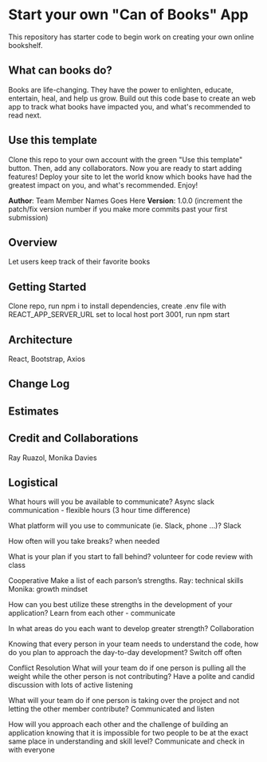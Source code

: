 # Start your own "Can of Books" App

This repository has starter code to begin work on creating your own online bookshelf.

## What can books do?

Books are life-changing. They have the power to enlighten, educate, entertain, heal, and help us grow. Build out this code base to create an web app to track what books have impacted you, and what's recommended to read next.

## Use this template

Clone this repo to your own account with the green "Use this template" button. Then, add any collaborators. Now you are ready to start adding features! Deploy your site to let the world know which books have had the greatest impact on you, and what's recommended. Enjoy!

**Author**: Team Member Names Goes Here
**Version**: 1.0.0 (increment the patch/fix version number if you make more commits past your first submission)

## Overview
Let users keep track of their favorite books

## Getting Started
Clone repo, run npm i to install dependencies, create .env file with REACT_APP_SERVER_URL set to local host port 3001, run npm start

## Architecture
React, Bootstrap, Axios

## Change Log
<!-- Use this area to document the iterative changes made to your application as each feature is successfully implemented. Use time stamps. Here's an example:

01-01-2001 4:59pm - Application now has a fully-functional express server, with a GET route for the location resource. -->

## Estimates
<!-- See below -->

## Credit and Collaborations
Ray Ruazol, Monika Davies

## Logistical

What hours will you be available to communicate?
Async slack communication - flexible hours (3 hour time difference)

What platform will you use to communicate (ie. Slack, phone …)?
Slack

How often will you take breaks?
when needed

What is your plan if you start to fall behind?
volunteer for code review with class

Cooperative
Make a list of each parson’s strengths.
Ray: technical skills
Monika: growth mindset

How can you best utilize these strengths in the development of your application?
Learn from each other - communicate

In what areas do you each want to develop greater strength?
Collaboration

Knowing that every person in your team needs to understand the code, how do you plan to approach the day-to-day development?
Switch off often

Conflict Resolution
What will your team do if one person is pulling all the weight while the other person is not contributing?
Have a polite and candid discussion with lots of active listening

What will your team do if one person is taking over the project and not letting the other member contribute?
Communicated and listen

How will you approach each other and the challenge of building an application knowing that it is impossible for two people to be at the exact same place in understanding and skill level?
Communicate and check in with everyone